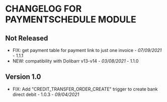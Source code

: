 # CHANGELOG FOR PAYMENTSCHEDULE MODULE

## Not Released

- FIX: get payment table for payment link to just one invoice - *07/09/2021* - 1.1.1
- NEW: compatibility with Dolibarr v13-v14 - *03/08/2021* - 1.1.0

## Version 1.0

- FIX: Add "CREDIT_TRANSFER_ORDER_CREATE" trigger to create bank direct debit - 1.0.3 - *09/04/2021* 

